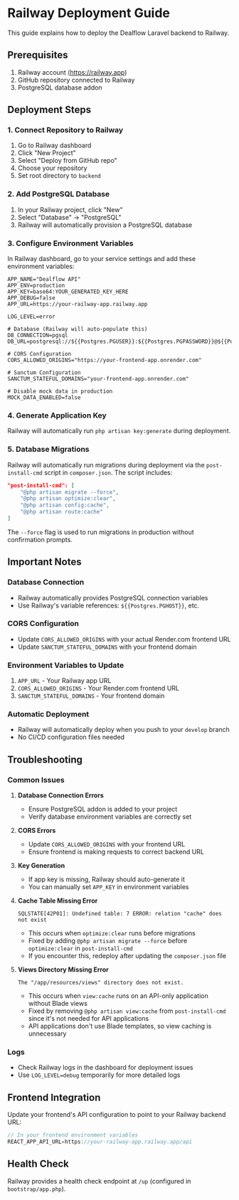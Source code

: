 # Railway Deployment Guide

This guide explains how to deploy the Dealflow Laravel backend to Railway.

## Prerequisites

1. Railway account (https://railway.app)
2. GitHub repository connected to Railway
3. PostgreSQL database addon

## Deployment Steps

### 1. Connect Repository to Railway

1. Go to Railway dashboard
2. Click "New Project"
3. Select "Deploy from GitHub repo"
4. Choose your repository
5. Set root directory to `backend`

### 2. Add PostgreSQL Database

1. In your Railway project, click "New"
2. Select "Database" → "PostgreSQL"
3. Railway will automatically provision a PostgreSQL database

### 3. Configure Environment Variables

In Railway dashboard, go to your service settings and add these environment variables:

```env
APP_NAME="Dealflow API"
APP_ENV=production
APP_KEY=base64:YOUR_GENERATED_KEY_HERE
APP_DEBUG=false
APP_URL=https://your-railway-app.railway.app

LOG_LEVEL=error

# Database (Railway will auto-populate this)
DB_CONNECTION=pgsql
DB_URL=postgresql://${{Postgres.PGUSER}}:${{Postgres.PGPASSWORD}}@${{Postgres.PGHOST}}:${{Postgres.PGPORT}}/${{Postgres.PGDATABASE}}

# CORS Configuration
CORS_ALLOWED_ORIGINS="https://your-frontend-app.onrender.com"

# Sanctum Configuration
SANCTUM_STATEFUL_DOMAINS="your-frontend-app.onrender.com"

# Disable mock data in production
MOCK_DATA_ENABLED=false
```

### 4. Generate Application Key

Railway will automatically run `php artisan key:generate` during deployment.

### 5. Database Migrations

Railway will automatically run migrations during deployment via the `post-install-cmd` script in `composer.json`. The script includes:

```json
"post-install-cmd": [
    "@php artisan migrate --force",
    "@php artisan optimize:clear",
    "@php artisan config:cache",
    "@php artisan route:cache"
]
```

The `--force` flag is used to run migrations in production without confirmation prompts.

## Important Notes

### Database Connection
- Railway automatically provides PostgreSQL connection variables
- Use Railway's variable references: `${{Postgres.PGHOST}}`, etc.

### CORS Configuration
- Update `CORS_ALLOWED_ORIGINS` with your actual Render.com frontend URL
- Update `SANCTUM_STATEFUL_DOMAINS` with your frontend domain

### Environment Variables to Update
1. `APP_URL` - Your Railway app URL
2. `CORS_ALLOWED_ORIGINS` - Your Render.com frontend URL
3. `SANCTUM_STATEFUL_DOMAINS` - Your frontend domain

### Automatic Deployment
- Railway will automatically deploy when you push to your `develop` branch
- No CI/CD configuration files needed

## Troubleshooting

### Common Issues

1. **Database Connection Errors**
   - Ensure PostgreSQL addon is added to your project
   - Verify database environment variables are correctly set

2. **CORS Errors**
   - Update `CORS_ALLOWED_ORIGINS` with your frontend URL
   - Ensure frontend is making requests to correct backend URL

3. **Key Generation**
   - If app key is missing, Railway should auto-generate it
   - You can manually set `APP_KEY` in environment variables

4. **Cache Table Missing Error**
   ```
   SQLSTATE[42P01]: Undefined table: 7 ERROR: relation "cache" does not exist
   ```
   - This occurs when `optimize:clear` runs before migrations
   - Fixed by adding `@php artisan migrate --force` before `optimize:clear` in `post-install-cmd`
   - If you encounter this, redeploy after updating the `composer.json` file

5. **Views Directory Missing Error**
   ```
   The "/app/resources/views" directory does not exist.
   ```
   - This occurs when `view:cache` runs on an API-only application without Blade views
   - Fixed by removing `@php artisan view:cache` from `post-install-cmd` since it's not needed for API applications
   - API applications don't use Blade templates, so view caching is unnecessary

### Logs
- Check Railway logs in the dashboard for deployment issues
- Use `LOG_LEVEL=debug` temporarily for more detailed logs

## Frontend Integration

Update your frontend's API configuration to point to your Railway backend URL:

```javascript
// In your frontend environment variables
REACT_APP_API_URL=https://your-railway-app.railway.app/api
```

## Health Check

Railway provides a health check endpoint at `/up` (configured in `bootstrap/app.php`).
